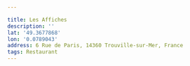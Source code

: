 ```yaml
---

title: Les Affiches
description: ''
lat: '49.3677868'
lon: '0.0789043'
address: 6 Rue de Paris, 14360 Trouville-sur-Mer, France
tags: Restaurant
---
```

